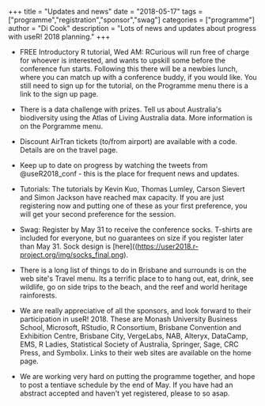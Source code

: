 +++
title = "Updates and news"
date = "2018-05-17"
tags = ["programme","registration","sponsor","swag"]
categories = ["programme"]
author = "Di Cook"
description = "Lots of news and updates about progress with useR! 2018 planning."
+++

- FREE Introductory R tutorial, Wed AM: RCurious will run free of charge for whoever is interested, and wants to upskill some before the conference fun starts. Following this there will be a newbies lunch, where you can match up with a conference buddy, if you would like. You still need to sign up for the tutorial, on the Programme menu there is a link to the sign up page. 

- There is a data challenge with prizes. Tell us about Australia's biodiversity using the Atlas of Living Australia data. More information is on the Porgramme menu. 

- Discount AirTran tickets (to/from airport) are available with a code. Details are on the travel page.

- Keep up to date on progress by watching the tweets from @useR2018_conf - this is the place for frequent news and updates. 

- Tutorials: The tutorials by Kevin Kuo, Thomas Lumley, Carson Sievert and Simon Jackson have reached max capacity. If you are just registering now and putting one of these as your first preference, you will get your second preference for the session.

- Swag: Register by May 31 to receive the conference socks. T-shirts are included for everyone, but no guarantees on size if you register later than May 31. Sock design is [here]((https://user2018.r-project.org/img/socks_final.png). 

- There is a long list of things to do in Brisbane and surrounds is on the web site's Travel menu. Its a terrific place to to hang out, eat, drink, see wildlife, go on side trips to the beach, and the reef and world heritage rainforests. 

- We are really appreciative of all the sponsors, and look forward to their participation in useR! 2018. These are Monash University Business School, Microsoft, RStudio, R Consortium, Brisbane Convention and Exhibition Centre, Brisbane City, VergeLabs, NAB, Alteryx, DataCamp, EMS, R Ladies, Statistical Society of Australia, Springer, Sage, CRC Press, and Symbolix. Links to their web sites are available on the home page. 

- We are working very hard on putting the programme together, and hope to post a tentiave schedule by the end of May. If you have had an abstract accepted and haven't yet registered, please to so asap. 
